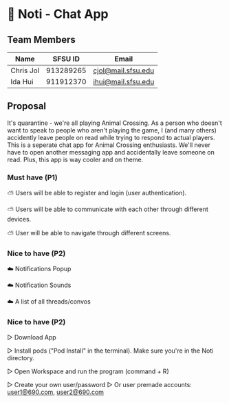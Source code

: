 # :mushroom: Noti - Chat App

## Team Members
| Name     | SFSU ID           | Email |
| ------------- |:-------------:| -------------| 
| Chris Jol   | 913289265| cjol@mail.sfsu.edu |
| Ida Hui     | 911912370     |  ihui@mail.sfsu.edu |

## Proposal

It's quarantine - we're all playing Animal Crossing. As a person who doesn't want to speak to people who aren't playing the game, I (and many others) accidently leave people on read while trying to respond to actual players. This is a seperate chat app for Animal Crossing enthusiasts. We'll never have to open another messaging app and accidentally leave someone on read. Plus, this app is way cooler and on theme.  

### Must have (P1)

:partly_sunny: Users will be able to register and login (user authentication). 

:partly_sunny: Users will be able to communicate with each other through different devices.

:partly_sunny: User will be able to navigate through different screens.

### Nice to have (P2)

:cloud: Notifications Popup 

:cloud: Notification Sounds

:cloud: A list of all threads/convos

### Nice to have (P2)
▷ Download App

▷ Install pods ("Pod Install" in the terminal). Make sure you're in the Noti directory.

▷ Open Workspace and run the program (command + R)

▷ Create your own user/password
▷ Or user premade accounts: user1@690.com, user2@690.com
